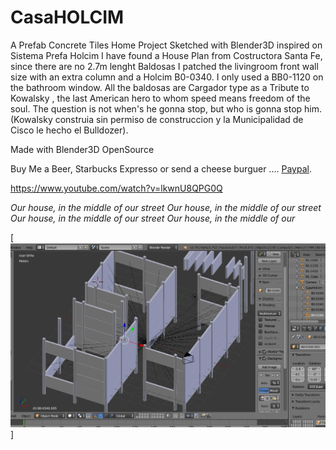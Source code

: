 # CasaHOLCIM
A Prefab Concrete Tiles Home Project Sketched with Blender3D inspired on Sistema Prefa Holcim
I have found a House Plan from Costructora Santa Fe, since there are no 2.7m lenght Baldosas I patched
the livingroom front wall size with an extra column and a Holcim B0-0340.
I only used a BB0-1120 on the bathroom window. All the baldosas are Cargador type as a Tribute to Kowalsky , the last American hero to whom speed means freedom of the soul. The question is not when's he gonna stop, but who is gonna stop him.(Kowalsky construia sin permiso de construccion y la Municipalidad de Cisco le hecho el Bulldozer).


Made with Blender3D OpenSource

Buy Me a Beer, Starbucks Expresso or send a cheese burguer .... [Paypal](https://www.paypal.me/gospelOfLuke/25).

https://www.youtube.com/watch?v=lkwnU8QPG0Q

_Our house, in the middle of our street
Our house, in the middle of our street
Our house, in the middle of our street
Our house, in the middle of our_ 

[![fume macoña tome cachaza ... ](https://raw.githubusercontent.com/rgarro/CasaHOLCIM/master/foto.PNG)]